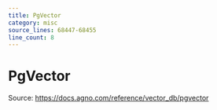 ```yaml
---
title: PgVector
category: misc
source_lines: 68447-68455
line_count: 8
---
```


# PgVector
Source: https://docs.agno.com/reference/vector_db/pgvector



<Snippet file="vector-db-pgvector-reference.mdx" />


